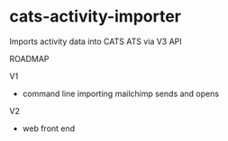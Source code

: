 # cats-activity-importer
Imports activity data into CATS ATS via V3 API

ROADMAP

V1
- command line importing mailchimp sends and opens

V2
- web front end